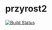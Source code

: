 # przyrost2

[![Build Status](https://travis-ci.org/zpmexx/przyrost2.svg?branch=master)](https://travis-ci.org/zpmexx/przyrost2)

